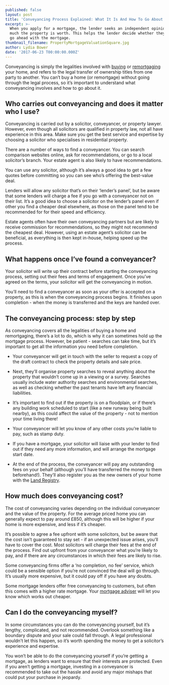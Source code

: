 ```yaml
---
published: false
layout: post
title: 'Conveyancing Process Explained: What It Is And How To Go About It'
excerpt: >-
  When you apply for a mortgage, the lender seeks an independent opinion on how
  much the property is worth. This helps the lender decide whether they want to
  go ahead with the mortgage. 
thumbnail_filename: PropertyMortgageValuationSquare.jpg
author: Lydia Bower
date: '2017-06-23 T00:00:00.000Z'
---
```

Conveyancing is simply the legalities involved with [buying](https://apply.trussle.com/affordability-calculator-offer-accepted) or [remortgaging](https://apply.trussle.com/remortgage-quick-check) your home, and refers to the legal transfer of ownership titles from one party to another. You can’t buy a home (or remortgage) without going through the legal process, so it’s important to understand what conveyancing involves and how to go about it. 
 
## Who carries out conveyancing and does it matter who I use?
Conveyancing is carried out by a solicitor, conveyancer, or property lawyer. However, even though all solicitors are qualified in property law, not all have experience in this area. Make sure you get the best service and expertise by choosing a solicitor who specialises in residential property. 
 
There are a number of ways to find a conveyancer. You can search comparison websites online, ask for recommendations, or go to a local solicitor’s branch. Your estate agent is also likely to have recommendations. 
 
You can use any solicitor, although it’s always a good idea to get a few quotes before committing so you can see who’s offering the best-value deal. 
 
Lenders will allow any solicitor that’s on their ‘lender’s panel’, but be aware that some lenders will charge a fee if you go with a conveyancer not on their list. It’s a good idea to choose a solicitor on the lender’s panel even if other you find a cheaper deal elsewhere, as those on the panel tend to be recommended for for their speed and efficiency. 
 
Estate agents often have their own conveyancing partners but are likely to receive commission for recommendations, so they might not recommend the cheapest deal. However, using an estate agent’s solicitor can be beneficial, as everything is then kept in-house, helping speed up the process. 
 
## What happens once I’ve found a conveyancer?
Your solicitor will write up their contract before starting the conveyancing process, setting out their fees and terms of engagement. Once you’ve agreed on the terms, your solicitor will get the conveyancing in motion. 
 
You’ll need to find a conveyancer as soon as your offer is accepted on a property, as this is when the conveyancing process begins. It finishes upon completion - when the money is transferred and the keys are handed over.
 
## The conveyancing process: step by step
As conveyancing covers all the legalities of buying a home and remortgaging, there’s a lot to do, which is why it can sometimes hold up the mortgage process. However, be patient - searches can take time, but it’s important to get all the information you need before completion.
 
- Your conveyancer will get in touch with the seller to request a copy of the draft contract to check the property details and sale price.  
 
- Next, they’ll organise property searches to reveal anything about the property that wouldn’t come up in a viewing or a survey. Searches usually include water authority searches and environmental searches, as well as checking whether the past tenants have left any financial liabilities. 
 
- It’s important to find out if the property is on a floodplain, or if there’s any building work scheduled to start (like a new runway being built nearby), as this could affect the value of the property - not to mention your time living there!
 
- Your conveyancer will let you know of any other costs you’re liable to pay, such as stamp duty. 
 
- If you have a mortgage, your solicitor will liaise with your lender to find out if they need any more information, and will arrange the mortgage start date. 
 
- At the end of the process, the conveyancer will pay any outstanding fees on your behalf (although you’ll have transferred the money to them beforehand!). They’ll also register you as the new owners of your home with the [Land Registry](https://www.gov.uk/government/organisations/land-registry).

## How much does conveyancing cost?
The cost of conveyancing varies depending on the individual conveyancer and the value of the property. For the average priced home you can generally expect to pay around £850, although this will be higher if your home is more expensive, and less if it’s cheaper. 
 
It’s possible to agree a fee upfront with some solicitors, but be aware that the cost isn’t guaranteed to stay set - if an unexpected issue arises, you’ll have to cover the cost. Most solicitors will charge their fees at the end of the process. Find out upfront from your conveyancer what you’re likely to pay, and if there are any circumstances in which their fees are likely to rise. 
 
Some conveyancing firms offer a ‘no completion, no fee’ service, which could be a sensible option if you’re not convinced the deal will go through. It’s usually more expensive, but it could pay off if you have any doubts. 
 
Some mortgage lenders offer free conveyancing to customers, but often this comes with a higher rate mortgage. Your [mortgage adviser](https://trussle.com/?utm_source=blog&utm_medium=get-started-cta&utm_campaign=170503) will let you know which works out cheaper. 
 
## Can I do the conveyancing myself?
In some circumstances you can do the conveyancing yourself, but it’s lengthy, complicated, and not recommended. Overlook something like a boundary dispute and your sale could fall through. A legal professional wouldn’t let this happen, so it’s worth spending the money to get a solicitor’s experience and expertise. 
 
You won’t be able to do the conveyancing yourself if you’re getting a mortgage, as lenders want to ensure that their interests are protected. Even if you aren’t getting a mortgage, investing in a conveyancer is recommended to take out the hassle and avoid any major mishaps that could put your purchase in jeopardy.   
 
 
